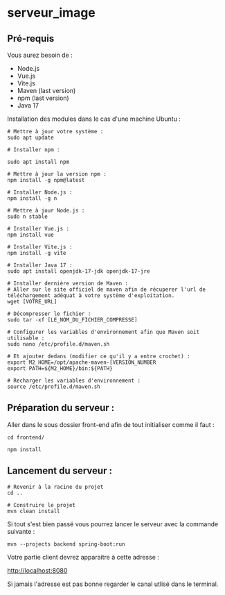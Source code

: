 # serveur_image

## Pré-requis

Vous aurez besoin de :
- Node.js
- Vue.js
- Vite.js
- Maven (last version)
- npm (last version)
- Java 17

Installation des modules dans le cas d'une machine Ubuntu :

```
# Mettre à jour votre système :
sudo apt update

# Installer npm :

sudo apt install npm

# Mettre à jour la version npm :
npm install -g npm@latest

# Installer Node.js :
npm install -g n

# Mettre à jour Node.js :
sudo n stable

# Installer Vue.js :
npm install vue

# Installer Vite.js :
npm install -g vite

# Installer Java 17 :
sudo apt install openjdk-17-jdk openjdk-17-jre

# Installer dernière version de Maven :
# Aller sur le site officiel de maven afin de récuperer l'url de téléchargement adéquat à votre système d'exploitation.
wget [VOTRE_URL]

# Décompresser le fichier :
sudo tar -xf [LE_NOM_DU_FICHIER_COMPRESSE]

# Configurer les variables d'environnement afin que Maven soit utilisable :
sudo nano /etc/profile.d/maven.sh

# Et ajouter dedans (modifier ce qu'il y a entre crochet) :
export M2_HOME=/opt/apache-maven-[VERSION_NUMBER
export PATH=${M2_HOME}/bin:${PATH}

# Recharger les variables d'environnement : 
source /etc/profile.d/maven.sh
```


## Préparation du serveur :

Aller dans le sous dossier front-end afin de tout initialiser comme il faut : 

```
cd frontend/

npm install
```


## Lancement du serveur :

```
# Revenir à la racine du projet
cd ..

# Construire le projet
mvn clean install
```

Si tout s'est bien passé vous pourrez lancer le serveur avec la commande suivante : 

```
mvn --projects backend spring-boot:run
```

Votre partie client devrez apparaitre à cette adresse :

[http://localhost:8080](http://localhost:8080)

Si jamais l'adresse est pas bonne regarder le canal utlisé dans le terminal.



